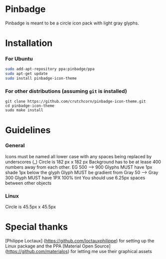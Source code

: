 # Pinbadge
Pinbadge is meant to be a circle icon pack with light gray glyphs.

# Installation
### For Ubuntu
```bash
sudo add-apt-repository ppa:pinbadge/ppa
sudo apt-get update
sudo install pinbadge-icon-theme
```

### For other distributions (assuming `git` is installed)
```
git clone https://github.com/crutchcorn/pinbadge-icon-theme.git
cd pinbadge-icon-theme
sudo make install
```

# Guidelines
### General
Icons must be named all lower case with any spaces being replaced by underscores (_)
Circle is 182 px x 182 px
Background has to be at lease 400 numbers away from each other. EG 500 --> 900
Glyphs MUST have 1px shade 1px below the glyph
Glyph MUST be gradient from Gray 50 --> Gray 300
Glyph MUST have 1PX 100% tint
You should use 6.25px spaces between other objects

### Linux
Circle is 45.5px x 45.5px

# Special thanks
[Philippe Loctaux] (https://github.com/loctauxphilippe) for setting up the Linux package and the PPA 
[Material Open Source] (https://github.com/materialos) for letting me use their graphical assets
